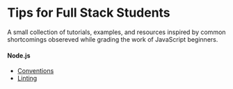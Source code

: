 # Tips for Full Stack Students

A small collection of tutorials, examples, and resources inspired by common shortcomings obsereved 
while grading the work of JavaScript beginners.

#### Node.js

* [Conventions](node.js/conventions.md)
* [Linting](node.json/linting.md)

